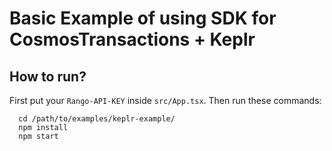 # Basic Example of using SDK for CosmosTransactions + Keplr

## How to run?

First put your `Rango-API-KEY` inside `src/App.tsx`. Then run these commands:

```shell
  cd /path/to/examples/keplr-example/
  npm install
  npm start
```
